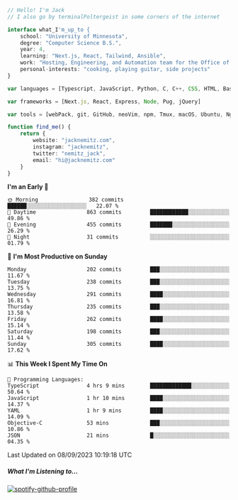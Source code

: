 ```typescript
// Hello! I'm Jack
// I also go by terminalPoltergeist in some corners of the internet

interface what_I'm_up_to {
    school: "University of Minnesota",
    degree: "Computer Science B.S.",
    year: 4,
    learning: "Next.js, React, Tailwind, Ansible",
    work: "Hosting, Engineering, and Automation team for the Office of Information Technology at UMN",
    personal-interests: "cooking, playing guitar, side projects"
}

var languages = [Typescript, JavaScript, Python, C, C++, CSS, HTML, Bash, VimScript]

var frameworks = [Next.js, React, Express, Node, Pug, jQuery]

var tools = [webPack, git, GitHub, neoVim, npm, Tmux, macOS, Ubuntu, Nginx, Ansible, Cloudflare, DigitalOcean]

function find_me() {
    return {
        website: "jacknemitz.com",
        instagram: "jacknemitz",
        twitter: "nemitz_jack",
        email: "hi@jacknemitz.com"
    }
}
```

<!--START_SECTION:waka-->
**I'm an Early 🐤** 

```text
🌞 Morning                382 commits         ██████░░░░░░░░░░░░░░░░░░░   22.07 % 
🌆 Daytime                863 commits         ████████████░░░░░░░░░░░░░   49.86 % 
🌃 Evening                455 commits         ███████░░░░░░░░░░░░░░░░░░   26.29 % 
🌙 Night                  31 commits          ░░░░░░░░░░░░░░░░░░░░░░░░░   01.79 % 
```
📅 **I'm Most Productive on Sunday** 

```text
Monday                   202 commits         ███░░░░░░░░░░░░░░░░░░░░░░   11.67 % 
Tuesday                  238 commits         ███░░░░░░░░░░░░░░░░░░░░░░   13.75 % 
Wednesday                291 commits         ████░░░░░░░░░░░░░░░░░░░░░   16.81 % 
Thursday                 235 commits         ███░░░░░░░░░░░░░░░░░░░░░░   13.58 % 
Friday                   262 commits         ████░░░░░░░░░░░░░░░░░░░░░   15.14 % 
Saturday                 198 commits         ███░░░░░░░░░░░░░░░░░░░░░░   11.44 % 
Sunday                   305 commits         ████░░░░░░░░░░░░░░░░░░░░░   17.62 % 
```


📊 **This Week I Spent My Time On** 

```text
💬 Programming Languages: 
TypeScript               4 hrs 9 mins        █████████████░░░░░░░░░░░░   50.64 % 
JavaScript               1 hr 10 mins        ████░░░░░░░░░░░░░░░░░░░░░   14.37 % 
YAML                     1 hr 9 mins         ████░░░░░░░░░░░░░░░░░░░░░   14.09 % 
Objective-C              53 mins             ███░░░░░░░░░░░░░░░░░░░░░░   10.86 % 
JSON                     21 mins             █░░░░░░░░░░░░░░░░░░░░░░░░   04.35 % 
```


 Last Updated on 08/09/2023 10:19:18 UTC
<!--END_SECTION:waka-->

##### What I'm Listening to...

[![spotify-github-profile](https://spotify-github-profile.vercel.app/api/view?uid=jack.nemitz&cover_image=true&show_offline=true&bar_color=53b14f&bar_color_cover=false&background_color=121212FF)](https://spotify-github-profile.vercel.app/api/view?uid=jack.nemitz&redirect=true)

